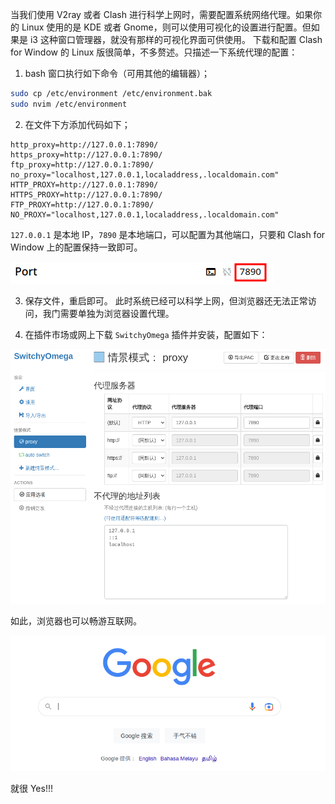 当我们使用 V2ray 或者 Clash 进行科学上网时，需要配置系统网络代理。如果你的 Linux 使用的是 KDE 或者 Gnome，则可以使用可视化的设置进行配置。但如果是 i3 这种窗口管理器，就没有那样的可视化界面可供使用。
下载和配置 Clash for Window 的 Linux 版很简单，不多赘述。只描述一下系统代理的配置：
1. bash 窗口执行如下命令（可用其他的编辑器）；
```bash
sudo cp /etc/environment /etc/environment.bak
sudo nvim /etc/environment
```
2. 在文件下方添加代码如下；
```
http_proxy=http://127.0.0.1:7890/ 
https_proxy=http://127.0.0.1:7890/
ftp_proxy=http://127.0.0.1:7890/
no_proxy="localhost,127.0.0.1,localaddress,.localdomain.com"
HTTP_PROXY=http://127.0.0.1:7890/
HTTPS_PROXY=http://127.0.0.1:7890/
FTP_PROXY=http://127.0.0.1:7890/
NO_PROXY="localhost,127.0.0.1,localaddress,.localdomain.com"
```
`127.0.0.1` 是本地 IP，`7890` 是本地端口，可以配置为其他端口，只要和 Clash for Window 上的配置保持一致即可。

![](attachments/Pasted%20image%2020230116162136.png)

3. 保存文件，重启即可。
此时系统已经可以科学上网，但浏览器还无法正常访问，我门需要单独为浏览器设置代理。

4. 在插件市场或网上下载 `SwitchyOmega` 插件并安装，配置如下：

![](attachments/Pasted%20image%2020230116191736.png)

如此，浏览器也可以畅游互联网。

![](attachments/Pasted%20image%2020230116163639.png)

就很 Yes!!!






